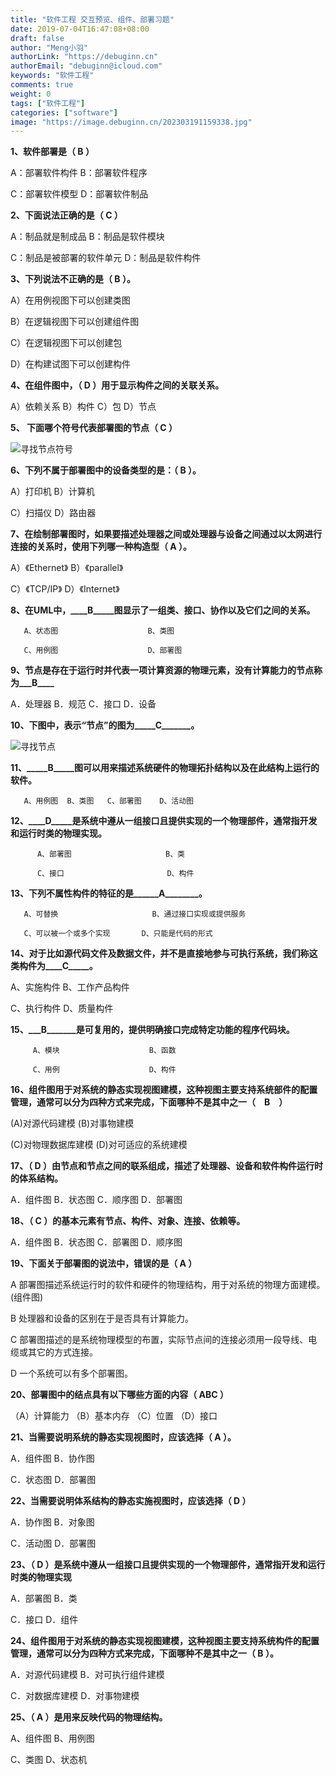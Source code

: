 ```yaml
---
title: "软件工程 交互预览、组件、部署习题"
date: 2019-07-04T16:47:08+08:00
draft: false
author: "Meng小羽"
authorLink: "https://debuginn.cn"
authorEmail: "debuginn@icloud.com"
keywords: "软件工程"
comments: true
weight: 0
tags: ["软件工程"]
categories: ["software"]
image: "https://image.debuginn.cn/202303191159338.jpg"
---
```


**1、软件部署是（  B  ）**

A：部署软件构件                B：部署软件程序

C：部署软件模型                D：部署软件制品

**2、下面说法正确的是（ C  ）**

A：制品就是制成品              B：制品是软件模块

C：制品是被部署的软件单元      D：制品是软件构件

**3、下列说法不正确的是（  B   ）。**

A）在用例视图下可以创建类图

B）在逻辑视图下可以创建组件图

C）在逻辑视图下可以创建包

D）在构建试图下可以创建构件

**4、在组件图中，（   D   ）用于显示构件之间的关联关系。**

A）依赖关系     B）构件       C）包      D）节点

**5、 下面哪个符号代表部署图的节点（ C  ）**

![寻找节点符号](https://image.debuginn.cn/202303191350568.png)

**6、下列不属于部署图中的设备类型的是：（   B   ）。**

A）打印机                   B）计算机

C）扫描仪                   D）路由器

**7、在绘制部署图时，如果要描述处理器之间或处理器与设备之间通过以太网进行连接的关系时，使用下列哪一种构造型（  A   ）。**

A）《Ethernet》                B）《parallel》

C）《TCP/IP》               D）《Internet》

**8、在UML中，____B_____图显示了一组类、接口、协作以及它们之间的关系。**

       A、状态图                    B、类图

       C、用例图                    D、部署图

**9、节点是存在于运行时并代表一项计算资源的物理元素，没有计算能力的节点称为___B____**

A．处理器     B．规范    C．接口     D．设备

**10、下图中，表示“节点”的图为_____C_______。**

![寻找节点](https://image.debuginn.cn/202303191351333.png)

**11、_____B_____图可以用来描述系统硬件的物理拓扑结构以及在此结构上运行的软件。**

       A、用例图  B、类图   C、部署图    D、活动图

**12、____D_____是系统中遵从一组接口且提供实现的一个物理部件，通常指开发和运行时类的物理实现。**

          A、部署图                     B、类

          C、接口                       D、构件

**13、下列不属性构件的特征的是______A________。**

       A、可替换                     B、通过接口实现或提供服务

       C、可以被一个或多个实现       D、只能是代码的形式

**14、对于比如源代码文件及数据文件，并不是直接地参与可执行系统，我们称这类构件为____C_____。**

A、实施构件    B、工作产品构件

C、执行构件    D、质量构件

**15、___B_______是可复用的，提供明确接口完成特定功能的程序代码块。**

         A、模块                    B、函数

         C、用例                    D、构件

**16、组件图用于对系统的静态实现视图建模，这种视图主要支持系统部件的配置管理，通常可以分为四种方式来完成，下面哪种不是其中之一（　B　）**

(A)对源代码建模                          (B)对事物建模

(C)对物理数据库建模                  (D)对可适应的系统建模

**17、（  D  ）由节点和节点之间的联系组成，描述了处理器、设备和软件构件运行时的体系结构。**

A．组件图     B．状态图     C．顺序图     D．部署图

**18、（  C ）的基本元素有节点、构件、对象、连接、依赖等。**

A．组件图     B．状态图     C．部署图     D．顺序图

**19、下面关于部署图的说法中，错误的是（ A ）**

A  部署图描述系统运行时的软件和硬件的物理结构，用于对系统的物理方面建模。(组件图)

B  处理器和设备的区别在于是否具有计算能力。

C  部署图描述的是系统物理模型的布置，实际节点间的连接必须用一段导线、电缆或其它的方式连接。

D  一个系统可以有多个部署图。

**20、部署图中的结点具有以下哪些方面的内容（    ABC      ）**

（A）计算能力         （B）基本内存 （C）位置         （D）接口

**21、当需要说明系统的静态实现视图时，应该选择（ A ）。**

A．组件图                                               B．协作图

C．状态图                                               D．部署图

**22、当需要说明体系结构的静态实施视图时，应该选择（ D ）**

A．协作图                                               B．对象图

C．活动图                                               D．部署图

**23、（ D ）是系统中遵从一组接口且提供实现的一个物理部件，通常指开发和运行时类的物理实现**

A．部署图                                        B．类

C．接口                                            D．组件

**24、组件图用于对系统的静态实现视图建模，这种视图主要支持系统构件的配置管理，通常可以分为四种方式来完成，下面哪种不是其中之一（ B ）。**

A．对源代码建模                          B．对可执行组件建模

C．对数据库建模                            D．对事物建模

**25、（ A ）是用来反映代码的物理结构。**

A、组件图                                               B、用例图

C、类图                                            D、状态机